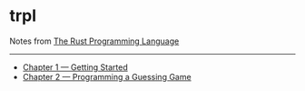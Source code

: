 # trpl

Notes from [The Rust Programming Language](https://doc.rust-lang.org/stable/book/)

---

- [Chapter 1 — Getting Started](/chap_1/)
- [Chapter 2 — Programming a Guessing Game](/chap_2/)